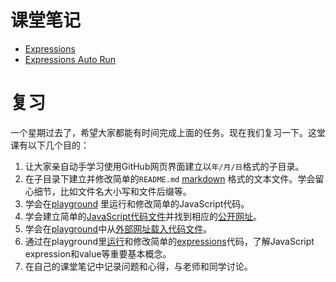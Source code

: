 # 课堂笔记

- [Expressions](https://bigdata-mindstorms.github.io/d3-playground/#https://bigdata-mindstorms.github.io/d3-playground/double126/2016/01/04/expressions.js)
- [Expressions Auto Run](https://bigdata-mindstorms.github.io/d3-playground/#https://bigdata-mindstorms.github.io/d3-playground/ontouchstart/2016/01/04/expressions_auto_run.js)

# 复习

一个星期过去了，希望大家都能有时间完成上面的任务。现在我们复习一下。这堂课有以下几个目的：

1. 让大家亲自动手学习使用GitHub网页界面建立以`年/月/日`格式的子目录。
2. 在子目录下建立并修改简单的`README.md` [markdown](https://help.github.com/articles/github-flavored-markdown/) 格式的文本文件。学会留心细节，比如文件名大小写和文件后缀等。
3. 学会在[playground](https://bigdata-mindstorms.github.io/d3-playground/) 里运行和修改简单的JavaScript代码。
4. 学会建立简单的[JavaScript代码文件](https://github.com/bigdata-mindstorms/d3-playground/blob/gh-pages/ontouchstart/2016/01/04/expressions.js)并找到相应的[公开网址](https://bigdata-mindstorms.github.io/d3-playground/ontouchstart/2016/01/04/expressions.js)。
5. 学会在[playground](https://bigdata-mindstorms.github.io/d3-playground/)中从[外部网址](https://bigdata-mindstorms.github.io/d3-playground/ontouchstart/2016/01/04/expressions.js)[载入代码文件](https://bigdata-mindstorms.github.io/d3-playground/#https://bigdata-mindstorms.github.io/d3-playground/ontouchstart/2016/01/04/expressions.js)。
6. 通过在playground里[运行](https://bigdata-mindstorms.github.io/d3-playground/#https://bigdata-mindstorms.github.io/d3-playground/ontouchstart/2016/01/04/expressions.js)和修改简单的[expressions](expressions.yaml)代码，了解JavaScript expression和value等重要基本概念。
7. 在自己的课堂笔记中记录问题和心得，与老师和同学讨论。
